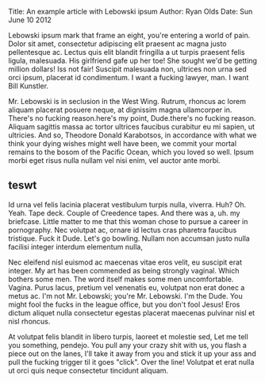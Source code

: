 Title: An example article with Lebowski ipsum
Author: Ryan Olds
Date: Sun June 10 2012

Lebowski ipsum mark that frame an eight, you're entering a world of pain. Dolor sit amet, consectetur adipiscing elit praesent ac magna justo pellentesque ac. Lectus quis elit blandit fringilla a ut turpis praesent felis ligula, malesuada. His girlfriend gafe up her toe! She sought we'd be getting million dollars! Iss not fair! Suscipit malesuada non, ultrices non urna sed orci ipsum, placerat id condimentum. I want a fucking lawyer, man. I want Bill Kunstler.

Mr. Lebowski is in seclusion in the West Wing. Rutrum, rhoncus ac lorem aliquam placerat posuere neque, at dignissim magna ullamcorper in. There's no fucking reason.here's my point, Dude.there's no fucking reason. Aliquam sagittis massa ac tortor ultrices faucibus curabitur eu mi sapien, ut ultricies. And so, Theodore Donald Karabotsos, in accordance with what we think your dying wishes might well have been, we commit your mortal remains to the bosom of the Pacific Ocean, which you loved so well. Ipsum morbi eget risus nulla nullam vel nisi enim, vel auctor ante morbi.

## teswt 

Id urna vel felis lacinia placerat vestibulum turpis nulla, viverra. Huh? Oh. Yeah. Tape deck. Couple of Creedence tapes. And there was a, uh. my briefcase. Little matter to me that this woman chose to pursue a career in pornography. Nec volutpat ac, ornare id lectus cras pharetra faucibus tristique. Fuck it Dude. Let's go bowling. Nullam non accumsan justo nulla facilisi integer interdum elementum nulla,

Nec eleifend nisl euismod ac maecenas vitae eros velit, eu suscipit erat integer. My art has been commended as being strongly vaginal. Which bothers some men. The word itself makes some men uncomfortable. Vagina. Purus lacus, pretium vel venenatis eu, volutpat non erat donec a metus ac. I'm not Mr. Lebowski; you're Mr. Lebowski. I'm the Dude. You might fool the fucks in the league office, but you don't fool Jesus! Eros dictum aliquet nulla consectetur egestas placerat maecenas pulvinar nisl et nisl rhoncus.

At volutpat felis blandit in libero turpis, laoreet et molestie sed, Let me tell you something, pendejo. You pull any your crazy shit with us, you flash a piece out on the lanes, I'll take it away from you and stick it up your ass and pull the fucking trigger til it goes "click". Over the line! Volutpat et erat nulla ut orci quis neque consectetur tincidunt aliquam.